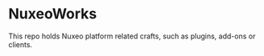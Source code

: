 NuxeoWorks
==========

This repo holds Nuxeo platform related crafts, such as plugins, add-ons or clients.
